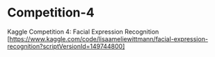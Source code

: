 # Competition-4
Kaggle Competition 4:  Facial Expression Recognition [https://www.kaggle.com/code/lisaameliewittmann/facial-expression-recognition?scriptVersionId=149744800]
